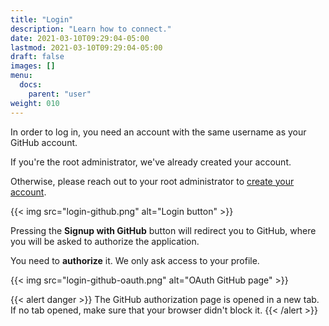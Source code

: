 ```yaml
---
title: "Login"
description: "Learn how to connect."
date: 2021-03-10T09:29:04-05:00
lastmod: 2021-03-10T09:29:04-05:00
draft: false
images: []
menu:
  docs:
    parent: "user"
weight: 010
---
```


In order to log in, you need an account with the same username as your GitHub account.

If you're the root administrator, we've already created your account.

Otherwise, please reach out to your root administrator to [create your account](/docs/admin/users/#administration).

{{< img src="login-github.png" alt="Login button" >}}

Pressing the **Signup with GitHub** button will redirect you to GitHub, where you will be asked to authorize the application.

You need to **authorize** it. We only ask access to your profile.

{{< img src="login-github-oauth.png" alt="OAuth GitHub page"  >}}

{{< alert danger >}}
The GitHub authorization page is opened in a new tab. If no tab opened, make sure that your browser didn't block it.
{{< /alert >}}
